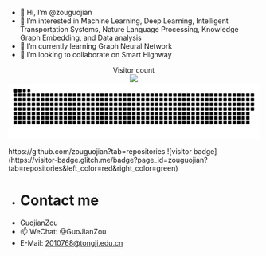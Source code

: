 - 👋 Hi, I’m @zouguojian
- 👀 I’m interested in Machine Learning, Deep Learning, Intelligent Transportation Systems, Nature Language Processing, Knowledge Graph Embedding, and Data analysis
- 🌱 I’m currently learning Graph Neural Network
- 💞️ I’m looking to collaborate on Smart Highway

<p align="center" dir="auto"> 
  Visitor count<br>
  <a target="_blank" rel="noopener noreferrer nofollow" href="https://camo.githubusercontent.com/25eac3b6a48df9b23361192995aa6b8600d00ac8d75030171d59974ce3beb47c/68747470733a2f2f70726f66696c652d636f756e7465722e676c697463682e6d652f696e736f6c6974756d2f636f756e742e737667"><img src="https://camo.githubusercontent.com/25eac3b6a48df9b23361192995aa6b8600d00ac8d75030171d59974ce3beb47c/68747470733a2f2f70726f66696c652d636f756e7465722e676c697463682e6d652f696e736f6c6974756d2f636f756e742e737667" data-canonical-src="https://profile-counter.glitch.me/insolitum/count.svg" style="max-width: 100%;"></a>
  <img src="https://github.com/zouguojian/zouguojian/blob/main/contributions.svg" />
</p>
https://github.com/zouguojian?tab=repositories
![visitor badge](https://visitor-badge.glitch.me/badge?page_id=zouguojian?tab=repositories&left_color=red&right_color=green) 

- # Contact me
- [GuojianZou](https://github.com/zouguojian)
- 📫 WeChat: @GuoJianZou
- E-Mail: 2010768@tongji.edu.cn
<!---
zouguojian/zouguojian is a ✨ special ✨ repository because its `README.md` (this file) appears on your GitHub profile.
You can click the Preview link to take a look at your changes.
--->
